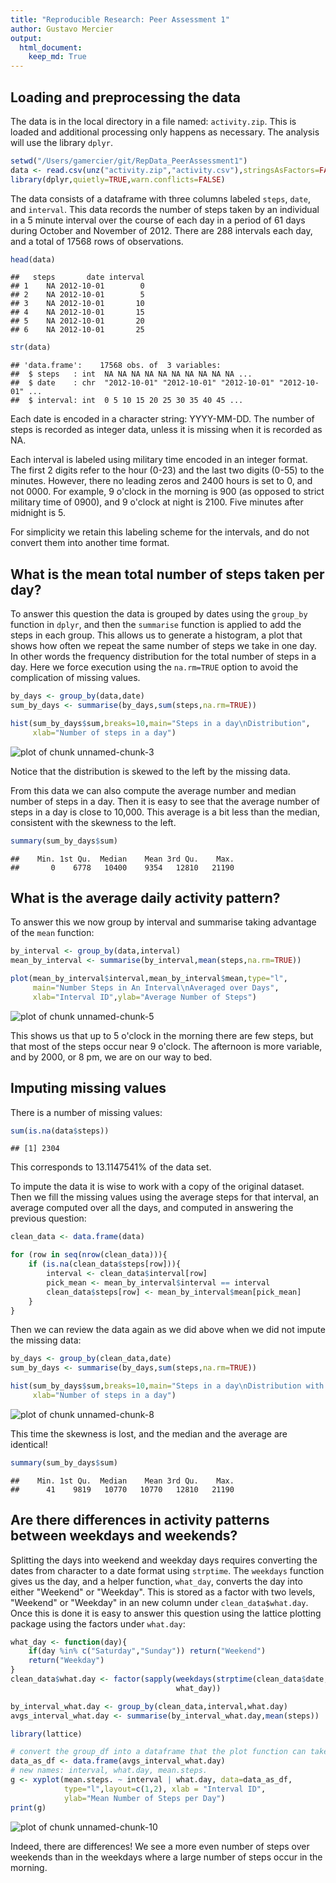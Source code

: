 ```yaml
---
title: "Reproducible Research: Peer Assessment 1"
author: Gustavo Mercier
output:    
  html_document:
    keep_md: True
---
```



## Loading and preprocessing the data


The data is in the local directory in a file named: `activity.zip`. This is loaded and additional processing only happens as necessary. The analysis will use the library `dplyr`.



```r
setwd("/Users/gamercier/git/RepData_PeerAssessment1")
data <- read.csv(unz("activity.zip","activity.csv"),stringsAsFactors=FALSE)
library(dplyr,quietly=TRUE,warn.conflicts=FALSE)
```


The data consists of a dataframe with three columns labeled `steps`, `date`, and `interval`. This data records the number of steps taken by an individual in a 5 minute interval over the course of each day in a period of 61 days during October and November of 2012. There are 288 intervals each day, and a total of 17568 rows of observations.



```r
head(data)
```

```
##   steps       date interval
## 1    NA 2012-10-01        0
## 2    NA 2012-10-01        5
## 3    NA 2012-10-01       10
## 4    NA 2012-10-01       15
## 5    NA 2012-10-01       20
## 6    NA 2012-10-01       25
```

```r
str(data)
```

```
## 'data.frame':	17568 obs. of  3 variables:
##  $ steps   : int  NA NA NA NA NA NA NA NA NA NA ...
##  $ date    : chr  "2012-10-01" "2012-10-01" "2012-10-01" "2012-10-01" ...
##  $ interval: int  0 5 10 15 20 25 30 35 40 45 ...
```

Each date is encoded in a character string: YYYY-MM-DD. The number of steps is recorded as integer data, unless it is missing when it is recorded as NA.


Each interval is labeled using military time encoded in an integer format. The first 2 digits refer to the hour (0-23) and the last two digits (0-55) to the minutes. However, there no leading zeros and 2400 hours is set to 0, and not 0000. For example, 9 o'clock in the morning is 900 (as opposed to strict military time of 0900), and 9 o'clock at night is 2100. Five minutes after midnight is 5.


For simplicity we retain this labeling scheme for the intervals, and do not convert them into another time format.


## What is the mean total number of steps taken per day?


To answer this question the data is grouped by dates using the `group_by` function in `dplyr`, and then the `summarise` function is applied to add the steps in each group. This allows us to generate a histogram, a plot that shows how often we repeat the same number of steps we take in one day. In other words the frequency distribution for the total number of steps in a day. Here we force execution using the `na.rm=TRUE` option to avoid the complication of missing values.



```r
by_days <- group_by(data,date)
sum_by_days <- summarise(by_days,sum(steps,na.rm=TRUE))

hist(sum_by_days$sum,breaks=10,main="Steps in a day\nDistribution",
     xlab="Number of steps in a day")
```

![plot of chunk unnamed-chunk-3](figure/unnamed-chunk-3-1.png) 

Notice that the distribution is skewed to the left by the missing data.


From this data we can also compute the average number and median number of steps in a day. Then it is easy to see that the average number of steps in a day is close to 10,000. This average is a bit less than the median, consistent with the skewness to the left.


```r
summary(sum_by_days$sum)
```

```
##    Min. 1st Qu.  Median    Mean 3rd Qu.    Max. 
##       0    6778   10400    9354   12810   21190
```


## What is the average daily activity pattern?


To answer this we now group by interval and summarise taking advantage of the `mean` function:



```r
by_interval <- group_by(data,interval)
mean_by_interval <- summarise(by_interval,mean(steps,na.rm=TRUE))

plot(mean_by_interval$interval,mean_by_interval$mean,type="l",
     main="Number Steps in An Interval\nAveraged over Days",
     xlab="Interval ID",ylab="Average Number of Steps")
```

![plot of chunk unnamed-chunk-5](figure/unnamed-chunk-5-1.png) 

This shows us that up to 5 o'clock in the morning there are few steps, but that most of the steps occur near 9 o'clock. The afternoon is more variable, and by 2000, or 8 pm, we are on our way to bed.


## Imputing missing values


There is a number of missing values:


```r
sum(is.na(data$steps))
```

```
## [1] 2304
```

This corresponds to 13.1147541% of the data set.

To impute the data it is wise to work with a copy of the original dataset. Then we fill the missing values using the average steps for that interval, an average computed over all the days, and computed in answering the previous question:



```r
clean_data <- data.frame(data)

for (row in seq(nrow(clean_data))){
    if (is.na(clean_data$steps[row])){
        interval <- clean_data$interval[row]
        pick_mean <- mean_by_interval$interval == interval
        clean_data$steps[row] <- mean_by_interval$mean[pick_mean]
    }
}
```


Then we can review the data again as we did above when we did not impute the missing data:


```r
by_days <- group_by(clean_data,date)
sum_by_days <- summarise(by_days,sum(steps,na.rm=TRUE))

hist(sum_by_days$sum,breaks=10,main="Steps in a day\nDistribution with data imputed",
     xlab="Number of steps in a day")
```

![plot of chunk unnamed-chunk-8](figure/unnamed-chunk-8-1.png) 

This time the skewness is lost, and the median and the average are identical!


```r
summary(sum_by_days$sum)
```

```
##    Min. 1st Qu.  Median    Mean 3rd Qu.    Max. 
##      41    9819   10770   10770   12810   21190
```


## Are there differences in activity patterns between weekdays and weekends?


Splitting the days into weekend and weekday days requires converting the dates from character to a date format using `strptime`. The `weekdays` function gives us the day, and a helper function, `what_day`, converts the day into either "Weekend" or "Weekday". This is stored as a factor with two levels, "Weekend" or "Weekday" in an new column under `clean_data$what.day`. Once this is done it is easy to answer this question using the lattice plotting package using the factors under `what.day`:



```r
what_day <- function(day){
    if(day %in% c("Saturday","Sunday")) return("Weekend")
    return("Weekday")
}
clean_data$what.day <- factor(sapply(weekdays(strptime(clean_data$date,"%Y-%m-%d")),
                                     what_day))

by_interval_what.day <- group_by(clean_data,interval,what.day)
avgs_interval_what.day <- summarise(by_interval_what.day,mean(steps))

library(lattice)

# convert the group_df into a dataframe that the plot function can take
data_as_df <- data.frame(avgs_interval_what.day)
# new names: interval, what.day, mean.steps.
g <- xyplot(mean.steps. ~ interval | what.day, data=data_as_df,
            type="l",layout=c(1,2), xlab = "Interval ID",
            ylab="Mean Number of Steps per Day")
print(g)
```

![plot of chunk unnamed-chunk-10](figure/unnamed-chunk-10-1.png) 


Indeed, there are differences! We see a more even number of steps over weekends than in the weekdays where a large number of steps occur in the morning.



